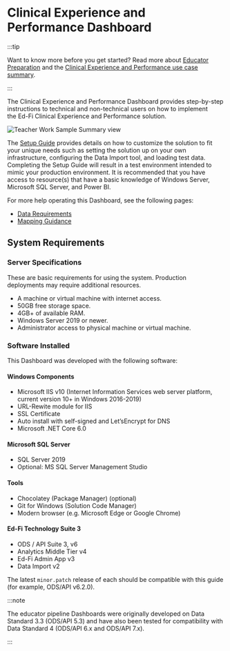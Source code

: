 # Clinical Experience and Performance Dashboard

:::tip

Want to know more before you get started? Read more about [Educator Preparation](https://www.ed-fi.org/how-to-use-ed-fi/educator-prep-programs/) and the [Clinical Experience and Performance use case summary](/getting-started/educator-pipeline/use-cases/clinical-experience).

:::

The Clinical Experience and Performance Dashboard provides step-by-step instructions to technical and non-technical users on how to implement the Ed-Fi Clinical Experience and Performance solution.

![Teacher Work Sample Summary view](https://edfidocs.blob.core.windows.net/$web/img/reference/epp-sk/teacher-work-sample-summary-view.webp)

The [Setup Guide](./setup-guide.md) provides details on how to customize the solution to fit your unique needs such as setting the solution up on your own infrastructure, configuring the Data Import tool, and loading test data. Completing the Setup Guide will result in a test environment intended to mimic your production environment. It is recommended that you have access to resource(s) that have a basic knowledge of Windows Server, Microsoft SQL Server, and Power BI.

For more help operating this Dashboard, see the following pages:

* [Data Requirements](./data-requirements.md)
* [Mapping Guidance](./mapping-guidance.md)

## System Requirements

### Server Specifications

These are basic requirements for using the system. Production deployments may require additional resources.

* A machine or virtual machine with internet access.
* 50GB free storage space.
* 4GB+ of available RAM.
* Windows Server 2019 or newer.
* Administrator access to physical machine or virtual machine.

### Software Installed

This Dashboard was developed with the following software:

#### Windows Components

* Microsoft IIS v10 (Internet Information Services web server platform, current version 10+ in Windows 2016-2019)
* URL-Rewite module for IIS
* SSL Certificate
* Auto install with self-signed and Let’sEncrypt for DNS
* Microsoft .NET Core 6.0

#### Microsoft SQL Server

* SQL Server 2019
* Optional: MS SQL Server Management Studio

#### Tools

* Chocolatey (Package Manager) (optional)
* Git for Windows (Solution Code Manager)
* Modern browser (e.g. Microsoft Edge or Google Chrome)

#### Ed-Fi Technology Suite 3

* ODS / API Suite 3, v6
* Analytics Middle Tier v4
* Ed-Fi Admin App v3
* Data Import v2

The latest `minor.patch` release of each should be compatible with this guide (for example, ODS/API v6.2.0).

:::note

The educator pipeline Dashboards were originally developed on Data Standard 3.3 (ODS/API 5.3) and have also been tested for compatibility with Data Standard 4 (ODS/API 6.x and ODS/API 7.x).

:::
